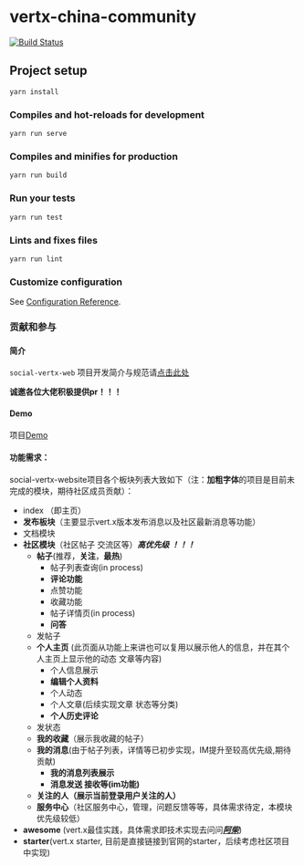 # vertx-china-community

[![Build Status](https://travis-ci.org/whitewoodcity/social-vertex-website.svg?branch=develop)](https://travis-ci.org/whitewoodcity/social-vertex-website)

## Project setup
```
yarn install
```

### Compiles and hot-reloads for development
```
yarn run serve
```

### Compiles and minifies for production
```
yarn run build
```

### Run your tests
```
yarn run test
```

### Lints and fixes files
```
yarn run lint
```

### Customize configuration
See [Configuration Reference](https://cli.vuejs.org/config/).



### 贡献和参与

#### 简介

`social-vertx-web` 项目开发简介与规范请[点击此处](./docs/develop.md)

**诚邀各位大佬积极提供pr！！！**

#### Demo

项目[Demo](https://whitewoodcity.github.io/social-vertex-website)

#### 功能需求：

social-vertx-website项目各个板块列表大致如下（注：**加粗字体**的项目是目前未完成的模块，期待社区成员贡献）：

+ index （即主页）
+ **发布板块**（主要显示vert.x版本发布消息以及社区最新消息等功能）
+ 文档模块
+ **社区模块**（社区帖子 交流区等）***高优先级 ！！！***
  + **帖子**(推荐，**关注**，**最热**)
    + 帖子列表查询(in process)
    + **评论功能**
    + 点赞功能
    + 收藏功能
    + 帖子详情页(in process)
    + **问答**
  + 发帖子
  + **个人主页** (此页面从功能上来讲也可以复用以展示他人的信息，并在其个人主页上显示他的动态 文章等内容)
    + 个人信息展示
    + **编辑个人资料**
    + 个人动态
    + 个人文章(后续实现文章 状态等分类)
    + **个人历史评论**
  + 发状态
  + **我的收藏**（展示我收藏的帖子）
  + **我的消息**(由于帖子列表，详情等已初步实现，IM提升至较高优先级,期待贡献)
    + **我的消息列表展示**
    + **消息发送 接收等(im功能)**
  + **关注的人（展示当前登录用户关注的人）**
  + **服务中心**（社区服务中心，管理，问题反馈等等，具体需求待定，本模块优先级较低）
+ **awesome** (vert.x最佳实践，具体需求即技术实现去问问[***阿柴***](https://github.com/iBLOC-szz))
+ **starter**(vert.x starter, 目前是直接链接到官网的starter，后续考虑社区项目中实现)

